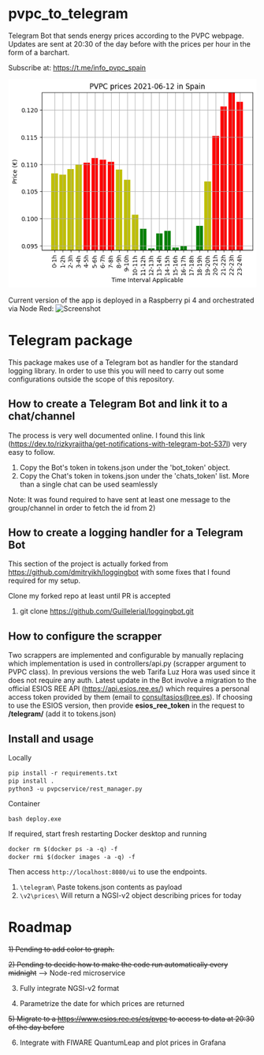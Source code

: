 # pvpc_to_telegram
Telegram Bot that sends energy prices according to the PVPC webpage. Updates are sent at 20:30 of the day before with the 
prices per hour in the form of a barchart. 

Subscribe at: https://t.me/info_pvpc_spain  

![Screenshot](media/telegrambot.png)


Current version of the app is deployed in a Raspberry pi 4 and orchestrated via Node Red:
![Screenshot](media/NodeRedInterface.png) 

# Telegram package
This package makes use of a Telegram bot as handler for the standard logging library. In order to use this you will 
need to carry out some configurations outside the scope of this repository.

## How to create a Telegram Bot and link it to a chat/channel 
The process is very well documented online. I found this link (https://dev.to/rizkyrajitha/get-notifications-with-telegram-bot-537l)
very easy to follow.

1) Copy the Bot's token in tokens.json under the 'bot_token' object.
2) Copy the Chat's token in tokens.json under the 'chats_token' list. More than a single chat can be used seamlessly

Note: It was found required to have sent at least one message to the group/channel in order to fetch the id from 2)

## How to create a logging handler for a Telegram Bot
This section of the project is actually forked from https://github.com/dmitryikh/loggingbot with some fixes that I 
found required for my setup.

Clone my forked repo at least until PR is accepted
1) git clone https://github.com/Guillelerial/loggingbot.git

## How to configure the scrapper
Two scrappers are implemented and configurable by manually replacing which implementation is used in controllers/api.py 
(scrapper argument to PVPC class). In previous versions the web Tarifa Luz Hora was used since it does not require any auth.
Latest update in the Bot involve a migration to the official ESIOS REE API (https://api.esios.ree.es/) 
which requires a personal access token provided by them (email to  <consultasios@ree.es>). If choosing to use the ESIOS
version, then provide **esios_ree_token** in the request to **/telegram/** (add it to tokens.json)


## Install and usage
Locally
````
pip install -r requirements.txt
pip install .
python3 -u pvpcservice/rest_manager.py
````
Container
````
bash deploy.exe
````
If required, start fresh restarting Docker desktop and running
````
docker rm $(docker ps -a -q) -f
docker rmi $(docker images -a -q) -f
````

Then access ````http://localhost:8080/ui```` to use the endpoints.
1) ````\telegram\```` Paste tokens.json contents as payload
2) ````\v2\prices\```` Will return a NGSI-v2 object describing prices for today
# Roadmap

~~1) Pending to add color to graph.~~

~~2) Pending to decide how to make the code run automatically every midnight~~ --> Node-red microservice

3) Fully integrate NGSI-v2 format

4) Parametrize the date for which prices are returned

~~5) Migrate to a https://www.esios.ree.es/es/pvpc to access to data at 20:30 of the day before~~

6) Integrate with FIWARE QuantumLeap and plot prices in Grafana

